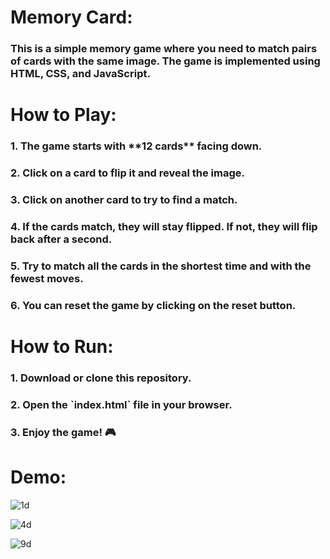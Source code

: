 <h1>Memory Card:</h1>
<h3>This is a simple memory game where you need to match pairs of cards with the same image. The game is implemented using HTML, CSS, and JavaScript.</h3>

<h1>How to Play:</h1>

<h3>1. The game starts with **12 cards** facing down.</h3>
<h3>2. Click on a card to flip it and reveal the image.</h3>
<h3>3. Click on another card to try to find a match.</h3>
<h3>4. If the cards match, they will stay flipped. If not, they will flip back after a second.</h3>
<h3>5. Try to match all the cards in the shortest time and with the fewest moves.</h3>
<h3>6. You can reset the game by clicking on the reset button.</h3>


<h1>How to Run:</h1>

<h3>1. Download or clone this repository.</h3>
<h3>2. Open the `index.html` file in your browser.</h3>
<h3>3. Enjoy the game! 🎮</h3>

<h1>Demo:</h1>

![1d](https://github.com/AsmaaElhadad10/Memory-Card-Game/assets/151434961/df046ffe-be15-42c7-9ee0-0d0ca1361ea4)


![4d](https://github.com/AsmaaElhadad10/Memory-Card-Game/assets/151434961/8ca99522-90b7-45bf-a37a-600cf3b112ef)


![9d](https://github.com/AsmaaElhadad10/Memory-Card-Game/assets/151434961/5eec34c7-ad1f-4924-bf29-f211b6b48dcd)



